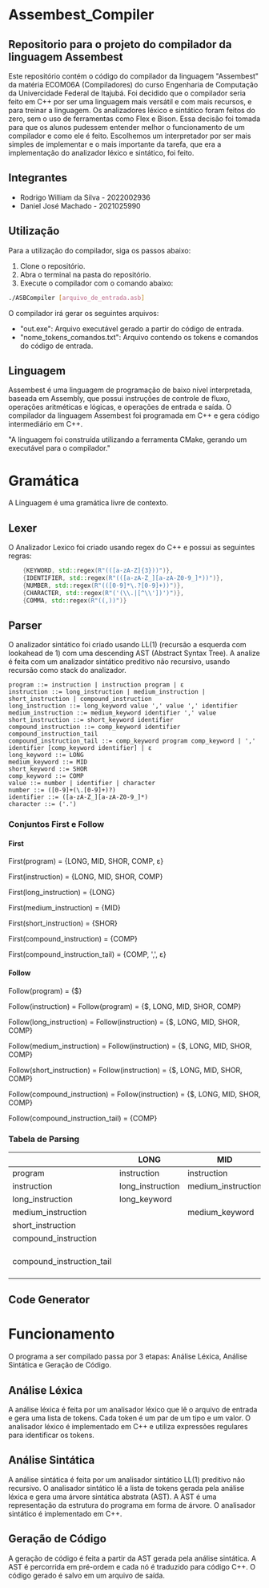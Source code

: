 # Assembest_Compiler
## Repositorio para o projeto do compilador da linguagem Assembest

Este repositório contém o código do compilador da linguagem "Assembest" da matéria ECOM06A (Compiladores) do curso Engenharia de Computação da Univercidade Federal de Itajubá.
Foi decidido que o compilador seria feito em C++ por ser uma linguagem mais versátil e com mais recursos, e para treinar a linguagem. Os analizadores léxico e sintático foram feitos do zero, sem o uso de ferramentas como Flex e Bison. Essa decisão foi tomada para que os alunos pudessem entender melhor o funcionamento de um compilador e como ele é feito. Escolhemos um interpretador por ser mais simples de implementar e o mais importante da tarefa, que era a implementação do analizador léxico e sintático, foi feito.

## Integrantes
- Rodrigo William da Silva  - 2022002936
- Daniel José Machado       - 2021025990

## Utilização
Para a utilização do compilador, siga os passos abaixo:
1. Clone o repositório.
2. Abra o terminal na pasta do repositório.
3. Execute o compilador com o comando abaixo:
```bash
./ASBCompiler [arquivo_de_entrada.asb]
```

O compilador irá gerar os seguintes arquivos:
- "out.exe": Arquivo executável gerado a partir do código de entrada.
- "nome_tokens_comandos.txt": Arquivo contendo os tokens e comandos do código de entrada.


## Linguagem
Assembest é uma linguagem de programação de baixo nível interpretada, baseada em Assembly, que possui instruções de controle de fluxo, operações aritméticas e lógicas, e operações de entrada e saída. O compilador da linguagem Assembest foi programada em C++ e gera código intermediário em C++.

"A linguagem foi construída utilizando a ferramenta CMake, gerando um executável para o compilador."

# Gramática

A Linguagem é uma gramática livre de contexto.

## Lexer

O Analizador Lexico foi criado usando regex do C++ e possui as seguintes regras:

```cpp
    {KEYWORD, std::regex(R"(([a-zA-Z]{3}))")},
    {IDENTIFIER, std::regex(R"(([a-zA-Z_][a-zA-Z0-9_]*))")},
    {NUMBER, std::regex(R"(([0-9]*\.?[0-9]+))")},
    {CHARACTER, std::regex(R"('(\\.|[^\\'])')")},
    {COMMA, std::regex(R"((,))")}
```


## Parser

O analizador sintático foi criado usando LL(1) (recursão a esquerda com lookahead de 1) com uma descending AST (Abstract Syntax Tree).
A analize é feita com um analizador sintático preditivo não recursivo, usando recursão como stack do analizador.

```
program ::= instruction | instruction program | ε
instruction ::= long_instruction | medium_instruction | short_instruction | compound_instruction
long_instruction ::= long_keyword value ',' value ',' identifier
medium_instruction ::= medium_keyword identifier ',' value
short_instruction ::= short_keyword identifier
compound_instruction ::= comp_keyword identifier compound_instruction_tail
compound_instruction_tail ::= comp_keyword program comp_keyword | ',' identifier [comp_keyword identifier] | ε
long_keyword ::= LONG
medium_keyword ::= MID
short_keyword ::= SHOR
comp_keyword ::= COMP
value ::= number | identifier | character
number ::= ([0-9]+(\.[0-9]+)?)
identifier ::= ([a-zA-Z_][a-zA-Z0-9_]*)
character ::= ('.')
```

### Conjuntos First e Follow

#### First
First(program) = {LONG, MID, SHOR, COMP, ε}

First(instruction) = {LONG, MID, SHOR, COMP}

First(long_instruction) = {LONG}

First(medium_instruction) = {MID}

First(short_instruction) = {SHOR}

First(compound_instruction) = {COMP}

First(compound_instruction_tail) = {COMP, ',', ε}

#### Follow

Follow(program) = {$}

Follow(instruction) = Follow(program) = {$, LONG, MID, SHOR, COMP}

Follow(long_instruction) = Follow(instruction) = {$, LONG, MID, SHOR, COMP}

Follow(medium_instruction) = Follow(instruction) = {$, LONG, MID, SHOR, COMP}

Follow(short_instruction) = Follow(instruction) = {$, LONG, MID, SHOR, COMP}

Follow(compound_instruction) = Follow(instruction) = {$, LONG, MID, SHOR, COMP}

Follow(compound_instruction_tail) = {COMP}


### Tabela de Parsing

|               | LONG          | MID           | SHOR          | COMP          | ,             | $             |
|---------------|---------------|---------------|---------------|---------------|---------------|---------------|
| program       | instruction   | instruction   | instruction   | instruction   |              | ε             |
| instruction   | long_instruction | medium_instruction | short_instruction | compound_instruction |               |               |
| long_instruction | long_keyword |               |               |               |               |               |
| medium_instruction |               | medium_keyword |               |               |               |               |
| short_instruction |               |               | short_keyword |               |               |               |
| compound_instruction |               |               |               | comp_keyword  |               |               |
| compound_instruction_tail |               |               |               | comp_keyword program comp_keyword | ',' identifier [comp_keyword identifier] | ε |

## Code Generator



# Funcionamento
O programa a ser compilado passa por 3 etapas: Análise Léxica, Análise Sintática e Geração de Código.

## Análise Léxica
A análise léxica é feita por um analisador léxico que lê o arquivo de entrada e gera uma lista de tokens. Cada token é um par de um tipo e um valor. O analisador léxico é implementado em C++ e utiliza expressões regulares para identificar os tokens.

## Análise Sintática
A análise sintática é feita por um analisador sintático LL(1) preditivo não recursivo. O analisador sintático lê a lista de tokens gerada pela análise léxica e gera uma árvore sintática abstrata (AST). A AST é uma representação da estrutura do programa em forma de árvore. O analisador sintático é implementado em C++.

## Geração de Código
A geração de código é feita a partir da AST gerada pela análise sintática. A AST é percorrida em pré-ordem e cada nó é traduzido para código C++. O código gerado é salvo em um arquivo de saída.
